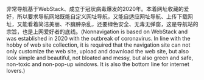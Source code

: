 非常导航基于WebStack、成立于冠状病毒爆发的2020年。本着网址收藏的爱好，所以要求导航网站既能自定义网址导航，又能自适应网址导航、上传下载网址，又能看着简洁美丽、不臃肿杂乱，还要绿色安全、无毒无弹窗，这是导航站的宗旨，也是上网爱好者的底线。(Nonnavigation is based on WebStack and was established in 2020 with the outbreak of coronavirus. In line with the hobby of web site collection, it is required that the navigation site can not only customize the web site, upload and download the web site, but also look simple and beautiful, not bloated and messy, but also green and safe, non-toxic and non-pop-up windows. It is also the bottom line for internet lovers.)
